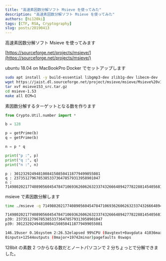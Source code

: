 ```yaml
---
title: "高速素因数分解ソフト Msieve を使ってみた"
description: "高速素因数分解ソフト Msieve を使ってみた"
authors: [hi120ki]
tags: [CTF, RSA, Cryptography]
slug: posts/20190413
---
```


高速素因数分解ソフト Msieve を使ってみます

[https://sourceforge.net/projects/msieve/](https://sourceforge.net/projects/msieve/)

ubuntu 18.04 on MacBookPro Docker でセットアップします

<!-- truncate -->

```bash
sudo apt install -y build-essential libgmp3-dev zlib1g-dev libecm-dev
wget https://jaist.dl.sourceforge.net/project/msieve/msieve/Msieve%20v1.53/msieve153_src.tar.gz
tar xvf msieve153_src.tar.gz
cd msieve-1.53
make all ECM=1
```

素因数分解するターゲットとなる数を作ります

```python
from Crypto.Util.number import *

b = 128

p = getPrime(b)
q = getPrime(b)

n = p * q

print("p :", p)
print("q :", q)
print("n :", n)
```

```
p : 301232924948100841508504118779499055081
q : 237351279678538533736478579313958901047
n : 71498020217740890560454784710693626062632337432666489427782288145405681569807
```

msieve で素因数分解します

```bash
time ./msieve -q 71498020217740890560454784710693626062632337432666489427782288145405681569807

71498020217740890560454784710693626062632337432666489427782288145405681569807
p39: 237351279678538533736478579313958901047
p39: 301232924948100841508504118779499055081

146.19user 0.16system 2:26.52elapsed 99%CPU (0avgtext+0avgdata 41036maxresident)k
0inputs+12544outputs (0major+19742minor)pagefaults 0swaps
```

128bit の素数 2 つからなる数だとノートパソコンで 2 分ちょっとで分解できました。
